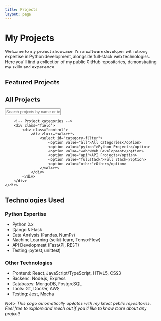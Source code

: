 ```yaml
---
title: Projects
layout: page
---
```


# My Projects

Welcome to my project showcase! I'm a software developer with strong expertise in Python development, alongside full-stack web technologies. Here you'll find a collection of my public GitHub repositories, demonstrating my skills and experience.

## Featured Projects

<div id="featured-projects" class="container">
    <!-- Featured projects will be dynamically loaded here -->
</div>

## All Projects

<div id="repos">
    <div class="container">
        <!-- Filter controls -->
        <div class="field">
            <p class="control has-icons-left">
                <input class="search input" type="text" placeholder="Search projects by name or technology">
                <span class="icon is-left">
                    <i class="fas fa-search" aria-hidden="true"></i>
                </span>
            </p>
        </div>
        
        <!-- Project categories -->
        <div class="field">
            <div class="control">
                <div class="select">
                    <select id="category-filter">
                        <option value="all">All Categories</option>
                        <option value="python">Python Projects</option>
                        <option value="web">Web Development</option>
                        <option value="api">API Projects</option>
                        <option value="fullstack">Full Stack</option>
                        <option value="other">Other</option>
                    </select>
                </div>
            </div>
        </div>
    </div>
</div>

## Technologies Used

### Python Expertise
- Python 3.x
- Django & Flask
- Data Analysis (Pandas, NumPy)
- Machine Learning (scikit-learn, TensorFlow)
- API Development (FastAPI, REST)
- Testing (pytest, unittest)

### Other Technologies
- Frontend: React, JavaScript/TypeScript, HTML5, CSS3
- Backend: Node.js, Express
- Databases: MongoDB, PostgreSQL
- Tools: Git, Docker, AWS
- Testing: Jest, Mocha

*Note: This page automatically updates with my latest public repositories. Feel free to explore and reach out if you'd like to know more about any project!*

<!-- Add Font Awesome for icons -->
<link rel="stylesheet" href="https://cdnjs.cloudflare.com/ajax/libs/font-awesome/5.15.4/css/all.min.css">

<!-- Add Bulma CSS for styling -->
<link rel="stylesheet" href="https://cdn.jsdelivr.net/npm/bulma@0.9.4/css/bulma.min.css">

<!-- Add custom styles -->
<style>
.card {
    transition: transform 0.2s;
    height: 100%;
}

.card:hover {
    transform: translateY(-5px);
    box-shadow: 0 4px 6px rgba(0, 0, 0, 0.1);
}

.card-content {
    height: 100%;
    display: flex;
    flex-direction: column;
}

.content {
    flex-grow: 1;
}

.tags {
    margin: 0.5rem 0;
}

.level {
    margin-top: auto;
}

#featured-projects {
    margin-bottom: 2rem;
}

.select {
    width: 100%;
    max-width: 200px;
}

/* Python-specific styling */
.tag.is-python {
    background-color: #306998;
    color: white;
}

.python-badge {
    background-color: #306998;
    color: white;
    padding: 0.25rem 0.5rem;
    border-radius: 4px;
    font-size: 0.875rem;
    margin-left: 0.5rem;
}

/* Loading and error states */
.notification {
    margin: 1rem 0;
}

.progress {
    margin-top: 0.5rem;
}

@media screen and (max-width: 768px) {
    .column {
        padding: 0.5rem;
    }
}
</style>

<!-- Add GitHub integration script -->
<script src="scripts/github-repos.js" defer></script>
